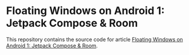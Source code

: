 # Floating Windows on Android 1: Jetpack Compose & Room

This repository contains the source code for article [Floating Windows on Android 1: Jetpack Compose & Room](https://localazy.com/blog/floating-windows-on-android-1-jetpack-compose-and-room).


